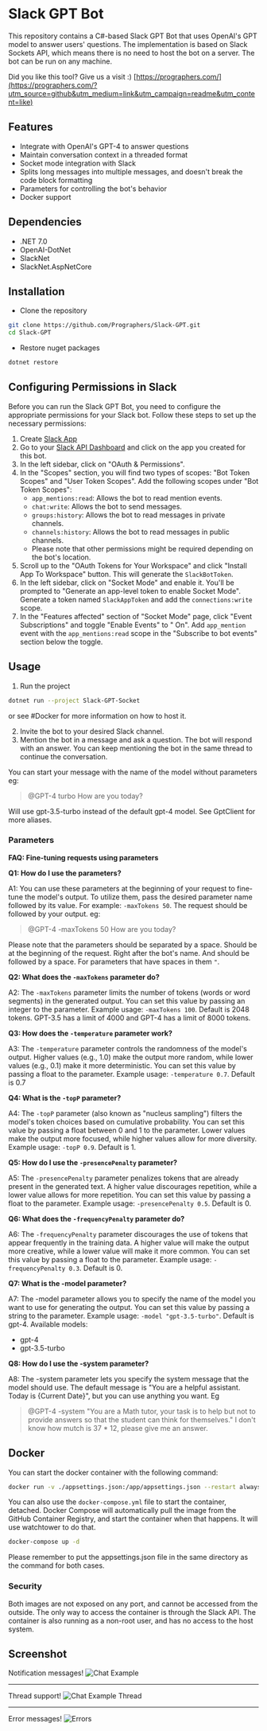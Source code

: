 # Slack GPT Bot

This repository contains a C#-based Slack GPT Bot that uses OpenAI's GPT model to answer users' questions. The
implementation
is based on Slack Sockets API, which means there is no need to host the bot on a server. The bot can be run on any
machine.

Did you like this tool? Give us a visit :) [https://prographers.com/](https://prographers.com/?utm_source=github&utm_medium=link&utm_campaign=readme&utm_content=like)

## Features

- Integrate with OpenAI's GPT-4 to answer questions
- Maintain conversation context in a threaded format
- Socket mode integration with Slack
- Splits long messages into multiple messages, and doesn't break the code block formatting
- Parameters for controlling the bot's behavior
- Docker support

## Dependencies

- .NET 7.0
- OpenAI-DotNet
- SlackNet
- SlackNet.AspNetCore

## Installation

- Clone the repository

```bash
git clone https://github.com/Prographers/Slack-GPT.git
cd Slack-GPT
```

- Restore nuget packages

```bash
dotnet restore
```

## Configuring Permissions in Slack

Before you can run the Slack GPT Bot, you need to configure the appropriate permissions for your Slack bot. Follow these
steps to set up the necessary permissions:

1. Create [Slack App](https://api.slack.com/authentication/basics#creating)
2. Go to your [Slack API Dashboard](https://api.slack.com/apps) and click on the app you created for this bot.
3. In the left sidebar, click on "OAuth & Permissions".
4. In the "Scopes" section, you will find two types of scopes: "Bot Token Scopes" and "User Token Scopes". Add the
   following scopes under "Bot Token Scopes":
    - `app_mentions:read`: Allows the bot to read mention events.
    - `chat:write`: Allows the bot to send messages.
    - `groups:history`: Allows the bot to read messages in private channels.
    - `channels:history`: Allows the bot to read messages in public channels.
    - Please note that other permissions might be required depending on the bot's location.
5. Scroll up to the "OAuth Tokens for Your Workspace" and click "Install App To Workspace" button. This will generate
   the `SlackBotToken`.
6. In the left sidebar, click on "Socket Mode" and enable it. You'll be prompted to "Generate an app-level token to
   enable Socket Mode". Generate a token named `SlackAppToken` and add the `connections:write` scope.
7. In the "Features affected" section of "Socket Mode" page, click "Event Subscriptions" and toggle "Enable Events" to "
   On". Add `app_mention` event with the `app_mentions:read` scope in the "Subscribe to bot events" section below the
   toggle.

## Usage

1. Run the project

```bash
dotnet run --project Slack-GPT-Socket
```

or see #Docker for more information on how to host it.

2. Invite the bot to your desired Slack channel.
3. Mention the bot in a message and ask a question. The bot will respond with an answer. You can keep mentioning the bot
   in the same thread to continue the conversation.

You can start your message with the name of the model without parameters eg:
> @GPT-4 turbo How are you today? 

Will use gpt-3.5-turbo instead of the default gpt-4 model. See GptClient for more aliases.

### Parameters
**FAQ: Fine-tuning requests using parameters**

**Q1: How do I use the parameters?**

A1: You can use these parameters at the beginning of your request to fine-tune the model's output. To utilize them, pass
the desired parameter name followed by its value. For example: `-maxTokens 50`. The request should be followed by your
output. eg:

> @GPT-4 -maxTokens 50 How are you today?

Please note that the parameters should be separated by a space. Should be at the beginning of the request. Right after
the bot's name. And should be followed by a space. For parameters that have spaces in them `"`.

**Q2: What does the `-maxTokens` parameter do?**

A2: The `-maxTokens` parameter limits the number of tokens (words or word segments) in the generated output. You can set
this value by passing an integer to the parameter. Example usage: `-maxTokens 100`. Default is 2048 tokens. GPT-3.5 has a
limit of 4000 and GPT-4 has a limit of 8000 tokens.

**Q3: How does the `-temperature` parameter work?**

A3: The `-temperature` parameter controls the randomness of the model's output. Higher values (e.g., 1.0) make the output
more random, while lower values (e.g., 0.1) make it more deterministic. You can set this value by passing a float to the
parameter. Example usage: `-temperature 0.7`. Default is 0.7

**Q4: What is the `-topP` parameter?**

A4: The `-topP` parameter (also known as "nucleus sampling") filters the model's token choices based on cumulative
probability. You can set this value by passing a float between 0 and 1 to the parameter. Lower values make the output
more focused, while higher values allow for more diversity. Example usage: `-topP 0.9`. Default is 1.

**Q5: How do I use the `-presencePenalty` parameter?**

A5: The `-presencePenalty` parameter penalizes tokens that are already present in the generated text. A higher value
discourages repetition, while a lower value allows for more repetition. You can set this value by passing a float to the
parameter. Example usage: `-presencePenalty 0.5`. Default is 0.

**Q6: What does the `-frequencyPenalty` parameter do?**

A6: The `-frequencyPenalty` parameter discourages the use of tokens that appear frequently in the training data. A higher
value will make the output more creative, while a lower value will make it more common. You can set this value by
passing a float to the parameter. Example usage: `-frequencyPenalty 0.3`. Default is 0.

**Q7: What is the -model parameter?**

A7: The -model parameter allows you to specify the name of the model you want to use for generating the output. You can
set this value by passing a string to the parameter. Example usage: `-model "gpt-3.5-turbo"`. Default is gpt-4.
Available models:
 - gpt-4
 - gpt-3.5-turbo

**Q8: How do I use the -system parameter?**

A8: The -system parameter lets you specify the system message that the model should use. The default message is "You are
a helpful assistant. Today is {Current Date}", but you can use anything you want. Eg
> @GPT-4 -system "You are a Math tutor, your task is to help but not to provide answers so that the student can think
for themselves." I don't know how mutch is 37 * 12, please give me an answer.

## Docker

You can start the docker container with the following command:

```bash
docker run -v ./appsettings.json:/app/appsettings.json --restart always ghcr.io/prographers/slack-gpt:latest
```

You can also use the `docker-compose.yml` file to start the container, detached. Docker Compose will automatically pull
the image from the GitHub Container Registry, and start the container when that happens. It will use watchtower to do that.

```bash
docker-compose up -d
```

Please remember to put the appsettings.json file in the same directory as the command for both cases.

### Security

Both images are not exposed on any port, and cannot be accessed from the outside. The only way to access the container is
through the Slack API. The container is also running as a non-root user, and has no access to the host system.

## Screenshot

Notification messages!
![Chat Example](.gitContent/chatExample.png)
_________________________
Thread support!
![Chat Example Thread](.gitContent/chatExampleThread.png)
_________________________
Error messages!
![Errors](.gitContent/errorMessages.png)
